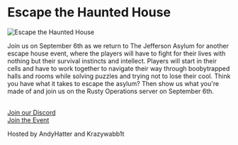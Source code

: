 # Escape the Haunted House

<div class="grid sm:grid-cols-2 gap-4">
  <div>
    <img src="https://articles.rustyoperations.net/news/events/jefferson-asylum-event-23.jpg" alt="Escape the Haunted House">
  </div>
  <div>
    <p>Join us on September 6th as we return to The Jefferson Asylum for another escape house event, where the players will have to fight for their lives with nothing but their survival instincts and intellect. Players will start in their cells and have to work together to navigate their way through boobytrapped halls and rooms while solving puzzles and trying not to lose their cool. Think you have what it takes to escape the asylum? Then show us what you're made of and join us on the Rusty Operations server on September 6th.</p>
    <br>
    <a href=https://discord.gg/5VKTm5upwA>Join our Discord</a><br>
    <a href=https://discord.com/events/651455552517570586/1141002321157963777>Join the Event</a>
    <p>Hosted by AndyHatter and Krazywabb1t</p>
  </div>
</div>


